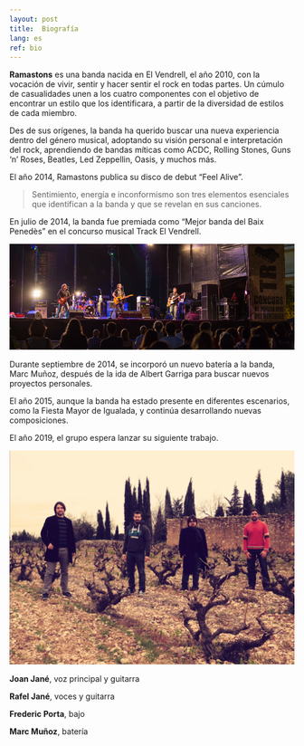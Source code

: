 ```yaml
---
layout: post
title:  Biografía
lang: es
ref: bio
---
```


**Ramastons** es una banda nacida en El Vendrell, el año 2010, con la vocación de vivir, sentir y hacer sentir el rock en todas partes.
Un cúmulo de casualidades unen a los cuatro componentes con el objetivo de encontrar un estilo que los identificara, a partir de la diversidad de estilos de cada miembro.

Des de sus orígenes, la banda ha querido buscar una nueva experiencia dentro del género musical, adoptando su visión personal e interpretación del rock, aprendiendo de bandas míticas como ACDC, Rolling Stones, Guns ‘n’ Roses, Beatles, Led Zeppellin, Oasis, y muchos más.

El año 2014, Ramastons publica su disco de debut “Feel Alive”.

> Sentimiento, energía e inconformismo son tres elementos esenciales que identifican a la banda y que se revelan en sus canciones.

En julio de 2014, la banda fue premiada como “Mejor banda del Baix Penedès” en el concurso musical Track El Vendrell.

![Ramastons al TRACK](/assets/images/banda/ramastons-track-2014.png)

Durante septiembre de 2014, se incorporó un nuevo batería a la banda, Marc Muñoz, después de la ida de Albert Garriga para buscar nuevos proyectos personales.

El año 2015, aunque la banda ha estado presente en diferentes escenarios, como la Fiesta Mayor de Igualada, y continúa desarrollando nuevas composiciones.

El año 2019, el grupo espera lanzar su siguiente trabajo.

![Ramastons banda](/assets/images/banda/ramastons-vinya-3.jpg)

**Joan Jané**, voz principal y guitarra

**Rafel Jané**, voces y guitarra

**Frederic Porta**, bajo

**Marc Muñoz**, batería

